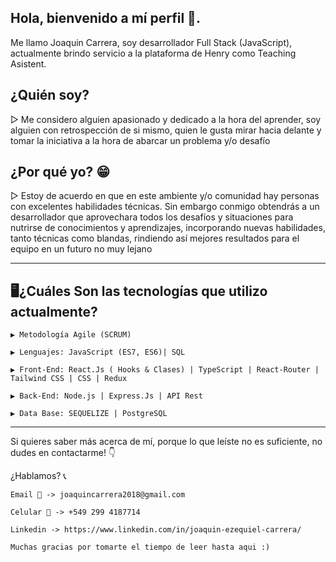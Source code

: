 Hola, bienvenido a mí perfil 👋.
----------------
Me llamo Joaquin Carrera, soy desarrollador Full Stack (JavaScript), actualmente brindo servicio a la plataforma de Henry como Teaching Asistent.

¿Quién soy? 
----------------
▷ Me considero alguien apasionado y dedicado a la hora del aprender, soy alguien con retrospección de si mismo, quien le gusta mirar hacia delante y tomar la iniciativa a la hora de abarcar un problema y/o desafío


¿Por qué yo? 😁
----------------
▷ Estoy de acuerdo en que en este ambiente y/o comunidad hay personas con excelentes habilidades técnicas. Sin embargo conmigo obtendrás a un desarrollador que aprovechara todos los desafíos y situaciones para nutrirse de conocimientos y aprendizajes, incorporando nuevas habilidades, tanto técnicas como blandas, rindiendo así mejores resultados para el equipo en un futuro no muy lejano

----------------------------------------------------------------------------------------------------------------

🖥¿Cuáles Son las tecnologías que utilizo actualmente?
----------------
```env
▶ Metodología Agile (SCRUM)

▶ Lenguajes: JavaScript (ES7, ES6)| SQL 

▶ Front-End: React.Js ( Hooks & Clases) | TypeScript | React-Router | Tailwind CSS | CSS | Redux

▶ Back-End: Node.js | Express.Js | API Rest

▶ Data Base: SEQUELIZE | PostgreSQL
```
----------------------------------------------------------------------------------------------------------------

Si quieres saber más acerca de mí, porque lo que leíste no es suficiente, no dudes en contactarme! 👇

¿Hablamos? 📞
```env
Email 📩 -> joaquincarrera2018@gmail.com

Celular 📱 -> +549 299 4187714

Linkedin -> https://www.linkedin.com/in/joaquin-ezequiel-carrera/

Muchas gracias por tomarte el tiempo de leer hasta aqui :)
```
